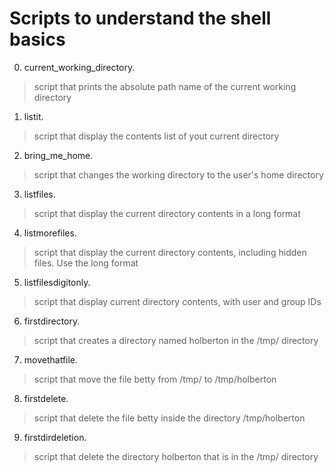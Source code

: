 # Scripts to understand the shell basics
0. current_working_directory.
>
> script that prints the absolute path name of the current working directory
>
1. listit.
>
> script that display the contents list of yout current directory
>
2. bring_me_home.
>
> script that changes the working directory to the user's home directory
>
3. listfiles.
>
> script that display the current directory contents in a long format
>
4. listmorefiles.
>
> script that display the current directory contents, including hidden files. Use the long format
>
5. listfilesdigitonly.
>
> script that display current directory contents, with user and group IDs
>
6. firstdirectory.
>
> script that creates a directory named holberton in the /tmp/ directory
>
7. movethatfile.
>
> script that move the file betty from /tmp/ to /tmp/holberton
>
8. firstdelete.
>
> script that delete the file betty inside the directory /tmp/holberton
>
9. firstdirdeletion.
>
> script that delete the directory holberton that is in the /tmp/ directory
>







